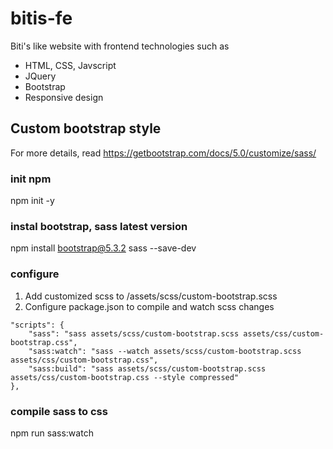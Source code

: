 # bitis-fe

Biti's like website with frontend technologies such as

-   HTML, CSS, Javscript
-   JQuery
-   Bootstrap
-   Responsive design

## Custom bootstrap style

For more details, read https://getbootstrap.com/docs/5.0/customize/sass/

### init npm

npm init -y

### instal bootstrap, sass latest version

npm install bootstrap@5.3.2 sass --save-dev

### configure

1. Add customized scss to /assets/scss/custom-bootstrap.scss
2. Configure package.json to compile and watch scss changes

```
"scripts": {
    "sass": "sass assets/scss/custom-bootstrap.scss assets/css/custom-bootstrap.css",
    "sass:watch": "sass --watch assets/scss/custom-bootstrap.scss assets/css/custom-bootstrap.css",
    "sass:build": "sass assets/scss/custom-bootstrap.scss assets/css/custom-bootstrap.css --style compressed"
},
```

### compile sass to css

npm run sass:watch
